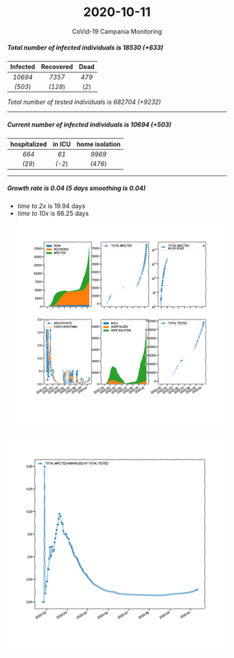 <div align='center'>

# 2020-10-11
CoVid-19 Campania Monitoring
</div>

##### Total number of infected individuals is 18530 (+633)
Infected | Recovered | Dead
:---: | :---: | :---:
*10694* | *7357* | *479*
*(503*) | *(128*) | (*2*)

*Total number of tested individuals is 682704 (+9232)*
***
##### Current number of infected individuals is 10694 (+503)
hospitalized | in ICU | home isolation
:---: | :---: | :---:
*664* |*61* |*9969*
*(29*) |*(-2*) |*(476*)
***
##### Growth rate is 0.04 (5 days smoothing is 0.04)
- *time to 2x* is 19.94 days
- *time to 10x* is 66.25 days
![stats][stats]

![infected_normalized][infected_normalized]

[stats]: stats_Campania.png
[infected_normalized]: infected_normalized_Campania.png
